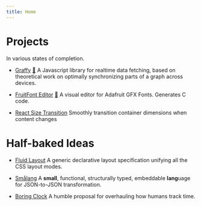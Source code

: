 ```yaml
---
title: Home
---
```


# Projects
In various states of completion.

- [Graffy](https://graffy.org) [🐙](https://github.com/usegraffy/graffy)
  A Javascript library for realtime data fetching, based on theoretical work on optimally synchronizing parts of a graph across devices.

- [FruitFont Editor](https://aravind.rs/fruitfont/) [🐙](https://github.com/aravindet/fruitfont)
  A visual editor for Adafruit GFX Fonts. Generates C code.

- [React Size Transition](https://github.com/aravindet/react-size-transition)
  Smoothly transition container dimensions when content changes

# Half-baked Ideas

- [Fluid Layout](fluid)
  A generic declarative layout specification unifying all the CSS layout modes.

- [Smålang](smålang)
  A **small**, functional, structurally typed, embeddable **lang**uage for JSON-to-JSON transformation.

- [Boring Clock](clock)
  A humble proposal for overhauling how humans track time.
  